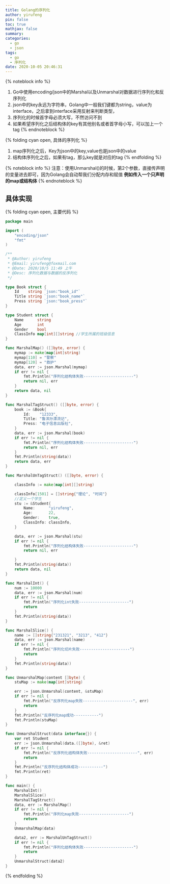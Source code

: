 ```yaml
---
title: Golang的序列化
author: yirufeng
pin: false
toc: true
mathjax: false
summary: 
categories:
  - go
  - json
tags:
  - go
  - 序列化
date: 2020-10-05 20:46:31
---
```


{% noteblock info %}
1. Go中使用encoding/json中的Marshal以及Unmarshal对数据进行序列化和反序列化
2. json中的key永远为字符串，Golang中一般我们键都为string，value为interface，之后拿到interface采用反射来判断类型，
3. 序列化的时候首字母必须大写，不然访问不到
4. 如果希望序列化之后结构体的key有其他别名或者首字母小写，可以加上一个tag
{% endnoteblock %}

{% folding cyan open,  具体的序列化 %}
1. map序列化之后，Key为json中的key,value也是json中的value
2. 结构体序列化之后，如果有tag，那么key就是对应的tag
{% endfolding %}

{% noteblock info %}
注意：使用Unmarshal()的时候，第2个参数，直接传声明的变量进去即可，因为Golang会自动帮我们分配内存和赋值
**例如传入一个只声明的map或结构体**
{% endnoteblock %}

<!-- more -->

## 具体实现

{% folding cyan open,  主要代码 %}
```go
package main

import (
	"encoding/json"
	"fmt"
)

/**
 * @Author: yirufeng
 * @Email: yirufeng@foxmail.com
 * @Date: 2020/10/5 11:49 上午
 * @Desc: 序列化数据与数据的反序列化
 */

type Book struct {
	Id    string `json:"book_id"`
	Title string `json:"book_name"`
	Press string `json:"book_press"`
}

type Student struct {
	Name      string
	Age       int
	Gender    bool
	ClassInfo map[int][]string //学生所属的班级信息
}

func MarshalMap() ([]byte, error) {
	mymap := make(map[int]string)
	mymap[110] = "警察"
	mymap[120] = "救护"
	data, err := json.Marshal(mymap)
	if err != nil {
		fmt.Println("序列化结构体失败----------------------")
		return nil, err
	}
	return data, nil
}

func MarshalTagStruct() ([]byte, error) {
	book := &Book{
		Id:    "12333",
		Title: "鲁滨孙漂流记",
		Press: "电子信息出版社",
	}
	data, err := json.Marshal(book)
	if err != nil {
		fmt.Println("序列化结构体失败----------------------")
		return nil, err
	}
	fmt.Println(string(data))
	return data, err
}

func MarshalUnTagStruct() ([]byte, error) {

	classInfo := make(map[int][]string)

	classInfo[1501] = []string{"理论", "时间"}
	//定义一个学生
	stu := &Student{
		Name:      "yirufeng",
		Age:       22,
		Gender:    true,
		ClassInfo: classInfo,
	}

	data, err := json.Marshal(stu)
	if err != nil {
		fmt.Println("序列化结构体失败----------------------")
		return nil, err

	}
	fmt.Println(string(data))
	return data, nil
}

func MarshalInt() {
	num := 10000
	data, err := json.Marshal(num)
	if err != nil {
		fmt.Println("序列化int失败----------------------")
		return
	}
	fmt.Println(string(data))
}

func MarshalSlice() {
	name := []string{"231321", "3213", "412"}
	data, err := json.Marshal(name)
	if err != nil {
		fmt.Println("序列化切片失败----------------------")
		return
	}
	fmt.Println(string(data))
}

func UnmarshalMap(content []byte) {
	stuMap := make(map[int]string)

	err := json.Unmarshal(content, &stuMap)
	if err != nil {
		fmt.Println("反序列化map失败----------------------", err)
		return
	}
	fmt.Println("反序列化map成功-----------")
	fmt.Println(stuMap)
}

func UnmarshalStruct(data interface{}) {
	var ret Student
	err := json.Unmarshal(data.([]byte), &ret)
	if err != nil {
		fmt.Println("反序列化结构体失败----------------------", err)
		return
	}
	fmt.Println("反序列化结构体成功-----------")
	fmt.Println(ret)
}

func main() {
	MarshalInt()
	MarshalSlice()
	MarshalTagStruct()
	data, err := MarshalMap()
	if err != nil {
		fmt.Println("序列化map失败----------------------")
		return
	}
	UnmarshalMap(data)

	data2, err := MarshalUnTagStruct()
	if err != nil {
		fmt.Println("序列化结构体失败----------------------")
		return
	}
	UnmarshalStruct(data2)
}

```
{% endfolding %}
